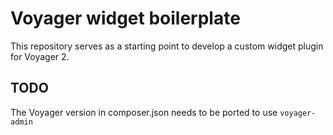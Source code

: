 # Voyager widget boilerplate
This repository serves as a starting point to develop a custom widget plugin for Voyager 2.


## TODO
The Voyager version in composer.json needs to be ported to use `voyager-admin`